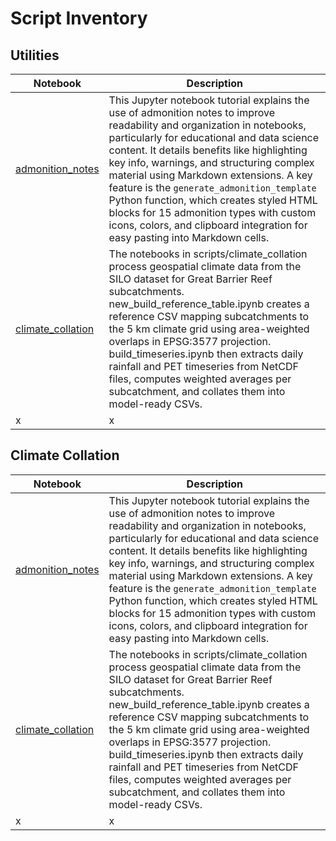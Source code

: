 # Script Inventory

## Utilities

| Notebook | Description | 
|----------|----------|
| [admonition_notes](../pages/utilities/admonition_notes.md) | This Jupyter notebook tutorial explains the use of admonition notes to improve readability and organization in notebooks, particularly for educational and data science content. It details benefits like highlighting key info, warnings, and structuring complex material using Markdown extensions. A key feature is the `generate_admonition_template` Python function, which creates styled HTML blocks for 15 admonition types with custom icons, colors, and clipboard integration for easy pasting into Markdown cells. |
| [climate_collation](../pages/utilities/climate_collation.md) | The notebooks in scripts/climate_collation process geospatial climate data from the SILO dataset for Great Barrier Reef subcatchments. new_build_reference_table.ipynb creates a reference CSV mapping subcatchments to the 5 km climate grid using area-weighted overlaps in EPSG:3577 projection. build_timeseries.ipynb then extracts daily rainfall and PET timeseries from NetCDF files, computes weighted averages per subcatchment, and collates them into model-ready CSVs. |
|x|x|

## Climate Collation

| Notebook | Description | 
|----------|----------|
| [admonition_notes](../pages/utilities/admonition_notes.md) | This Jupyter notebook tutorial explains the use of admonition notes to improve readability and organization in notebooks, particularly for educational and data science content. It details benefits like highlighting key info, warnings, and structuring complex material using Markdown extensions. A key feature is the `generate_admonition_template` Python function, which creates styled HTML blocks for 15 admonition types with custom icons, colors, and clipboard integration for easy pasting into Markdown cells. |
| [climate_collation](../pages/utilities/climate_collation.md) | The notebooks in scripts/climate_collation process geospatial climate data from the SILO dataset for Great Barrier Reef subcatchments. new_build_reference_table.ipynb creates a reference CSV mapping subcatchments to the 5 km climate grid using area-weighted overlaps in EPSG:3577 projection. build_timeseries.ipynb then extracts daily rainfall and PET timeseries from NetCDF files, computes weighted averages per subcatchment, and collates them into model-ready CSVs. |
|x|x|

